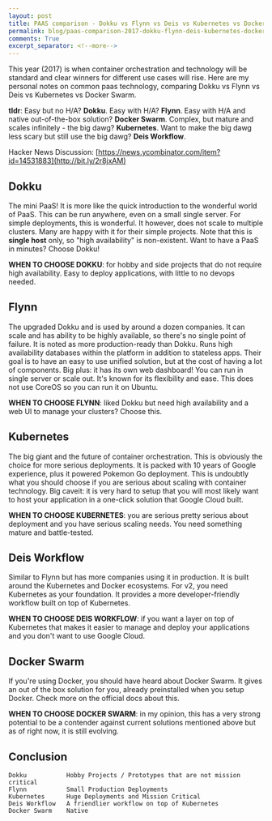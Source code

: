 ```yaml
---
layout: post
title: PAAS comparison - Dokku vs Flynn vs Deis vs Kubernetes vs Docker Swarm (2017)
permalink: blog/paas-comparison-2017-dokku-flynn-deis-kubernetes-docker-swarm/
comments: True
excerpt_separator: <!--more-->
---
```


This year (2017) is when container orchestration and technology will be standard and clear winners for different use cases will rise. Here are my personal notes on common paas technology, comparing Dokku vs Flynn vs Deis vs Kubernetes vs Docker Swarm. 

**tldr**: Easy but no H/A? **Dokku**. Easy with H/A? **Flynn**. Easy with H/A and native out-of-the-box solution? **Docker Swarm**. Complex, but mature and scales infinitely - the big dawg? **Kubernetes**. Want to make the big dawg less scary but still use the big dawg? **Deis Workflow**.

Hacker News Discussion: [https://news.ycombinator.com/item?id=14531883](http://bit.ly/2r8jxAM)

<!--more-->

## Dokku

The mini PaaS! It is more like the quick introduction to the wonderful world of PaaS. This can be run anywhere, even on a small single server. For simple deployments, this is wonderful. It however, does not scale to multiple clusters. Many are happy with it for their simple projects. Note that this is **single host** only, so "high availability" is non-existent. Want to have a PaaS in minutes? Choose Dokku!

**WHEN TO CHOOSE DOKKU**: for hobby and side projects that do not require high availability. Easy to deploy applications, with little to no devops needed.

## Flynn

The upgraded Dokku and is used by around a dozen companies. It can scale and has ability to be highly available, so there's no single point of failure. It is noted as more production-ready than Dokku. Runs high availability databases within the platform in addition to stateless apps. Their goal is to have an easy to use unified solution, but at the cost of having a lot of components. Big plus: it has its own web dashboard! You can run in single server or scale out. It's known for its flexibility and ease. This does not use CoreOS so you can run it on Ubuntu.

**WHEN TO CHOOSE FLYNN**: liked Dokku but need high availability and a web UI to manage your clusters? Choose this.

## Kubernetes

The big giant and the future of container orchestration. This is obviously the choice for more serious deployments. It is packed with 10 years of Google experience, plus it powered Pokemon Go deployment. This is undoubtly what you should choose if you are serious about scaling with container technology. Big caveit: it is very hard to setup that you will most likely want to host your application in a one-click solution that Google Cloud built.

**WHEN TO CHOOSE KUBERNETES**: you are serious pretty serious about deployment and you have serious scaling needs. You need something mature and battle-tested.

## Deis Workflow

Similar to Flynn but has more companies using it in production. It is built around the Kubernetes and Docker ecosystems. For v2, you need Kubernetes as your foundation. It provides a more developer-friendly workflow built on top of Kubernetes.

**WHEN TO CHOOSE DEIS WORKFLOW**: if you want a layer on top of Kubernetes that makes it easier to manage and deploy your applications and you don't want to use Google Cloud.

## Docker Swarm

If you're using Docker, you should have heard about Docker Swarm. It gives an out of the box solution for you, already preinstalled when you setup Docker. Check more on the official docs about this.

**WHEN TO CHOOSE DOCKER SWARM**: in my opinion, this has a very strong potential to be a contender against current solutions mentioned above but as of right now, it is still evolving.

## Conclusion

```
Dokku           Hobby Projects / Prototypes that are not mission critical
Flynn           Small Production Deployments
Kubernetes      Huge Deployments and Mission Critical
Deis Workflow   A friendlier workflow on top of Kubernetes
Docker Swarm    Native
```
